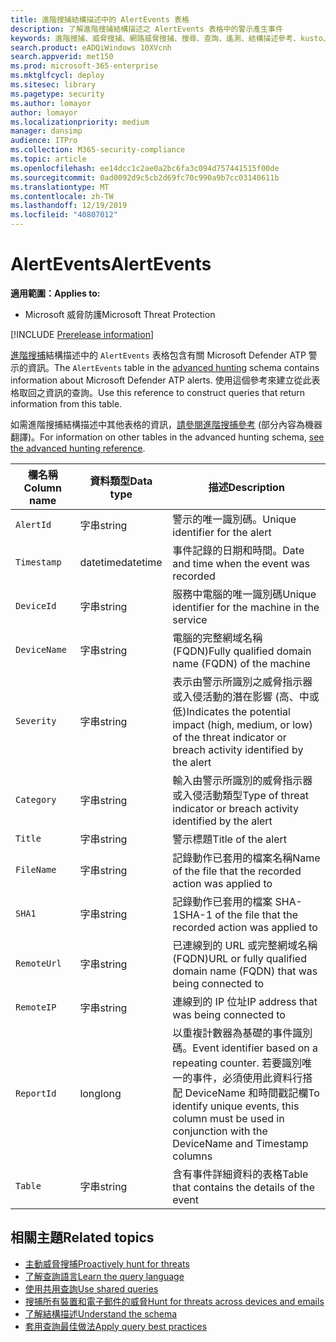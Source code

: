 ```yaml
---
title: 進階搜捕結構描述中的 AlertEvents 表格
description: 了解進階搜捕結構描述之 AlertEvents 表格中的警示產生事件
keywords: 進階搜捕、威脅搜捕、網路威脅搜捕、搜尋、查詢、遙測、結構描述參考、kusto、表格、欄、資料類型、描述、alertevents、警示、嚴重性、類別
search.product: eADQiWindows 10XVcnh
search.appverid: met150
ms.prod: microsoft-365-enterprise
ms.mktglfcycl: deploy
ms.sitesec: library
ms.pagetype: security
ms.author: lomayor
author: lomayor
ms.localizationpriority: medium
manager: dansimp
audience: ITPro
ms.collection: M365-security-compliance
ms.topic: article
ms.openlocfilehash: ee14dcc1c2ae0a2bc6fa3c094d757441515f00de
ms.sourcegitcommit: 0ad0092d9c5cb2d69fc70c990a9b7cc03140611b
ms.translationtype: MT
ms.contentlocale: zh-TW
ms.lasthandoff: 12/19/2019
ms.locfileid: "40807012"
---
```

# <a name="alertevents"></a><span data-ttu-id="a9000-104">AlertEvents</span><span class="sxs-lookup"><span data-stu-id="a9000-104">AlertEvents</span></span>

<span data-ttu-id="a9000-105">**適用範圍：**</span><span class="sxs-lookup"><span data-stu-id="a9000-105">**Applies to:**</span></span>
- <span data-ttu-id="a9000-106">Microsoft 威脅防護</span><span class="sxs-lookup"><span data-stu-id="a9000-106">Microsoft Threat Protection</span></span>

[!INCLUDE [Prerelease information](../includes/prerelease.md)]

<span data-ttu-id="a9000-107">[進階搜捕](advanced-hunting-overview.md)結構描述中的 `AlertEvents` 表格包含有關 Microsoft Defender ATP 警示的資訊。</span><span class="sxs-lookup"><span data-stu-id="a9000-107">The `AlertEvents` table in the [advanced hunting](advanced-hunting-overview.md) schema contains information about Microsoft Defender ATP alerts.</span></span> <span data-ttu-id="a9000-108">使用這個參考來建立從此表格取回之資訊的查詢。</span><span class="sxs-lookup"><span data-stu-id="a9000-108">Use this reference to construct queries that return information from this table.</span></span>

<span data-ttu-id="a9000-109">如需進階搜捕結構描述中其他表格的資訊，[請參閱進階搜捕參考](advanced-hunting-schema-tables.md) (部分內容為機器翻譯)。</span><span class="sxs-lookup"><span data-stu-id="a9000-109">For information on other tables in the advanced hunting schema, [see the advanced hunting reference](advanced-hunting-schema-tables.md).</span></span>

| <span data-ttu-id="a9000-110">欄名稱</span><span class="sxs-lookup"><span data-stu-id="a9000-110">Column name</span></span> | <span data-ttu-id="a9000-111">資料類型</span><span class="sxs-lookup"><span data-stu-id="a9000-111">Data type</span></span> | <span data-ttu-id="a9000-112">描述</span><span class="sxs-lookup"><span data-stu-id="a9000-112">Description</span></span> |
|-------------|-----------|-------------|
| `AlertId` | <span data-ttu-id="a9000-113">字串</span><span class="sxs-lookup"><span data-stu-id="a9000-113">string</span></span> | <span data-ttu-id="a9000-114">警示的唯一識別碼。</span><span class="sxs-lookup"><span data-stu-id="a9000-114">Unique identifier for the alert</span></span> |
| `Timestamp` | <span data-ttu-id="a9000-115">datetime</span><span class="sxs-lookup"><span data-stu-id="a9000-115">datetime</span></span> | <span data-ttu-id="a9000-116">事件記錄的日期和時間。</span><span class="sxs-lookup"><span data-stu-id="a9000-116">Date and time when the event was recorded</span></span> |
| `DeviceId` | <span data-ttu-id="a9000-117">字串</span><span class="sxs-lookup"><span data-stu-id="a9000-117">string</span></span> | <span data-ttu-id="a9000-118">服務中電腦的唯一識別碼</span><span class="sxs-lookup"><span data-stu-id="a9000-118">Unique identifier for the machine in the service</span></span> |
| `DeviceName` | <span data-ttu-id="a9000-119">字串</span><span class="sxs-lookup"><span data-stu-id="a9000-119">string</span></span> | <span data-ttu-id="a9000-120">電腦的完整網域名稱 (FQDN)</span><span class="sxs-lookup"><span data-stu-id="a9000-120">Fully qualified domain name (FQDN) of the machine</span></span> |
| `Severity` | <span data-ttu-id="a9000-121">字串</span><span class="sxs-lookup"><span data-stu-id="a9000-121">string</span></span> | <span data-ttu-id="a9000-122">表示由警示所識別之威脅指示器或入侵活動的潛在影響 (高、中或低)</span><span class="sxs-lookup"><span data-stu-id="a9000-122">Indicates the potential impact (high, medium, or low) of the threat indicator or breach activity identified by the alert</span></span> |
| `Category` | <span data-ttu-id="a9000-123">字串</span><span class="sxs-lookup"><span data-stu-id="a9000-123">string</span></span> | <span data-ttu-id="a9000-124">輸入由警示所識別的威脅指示器或入侵活動類型</span><span class="sxs-lookup"><span data-stu-id="a9000-124">Type of threat indicator or breach activity identified by the alert</span></span> |
| `Title` | <span data-ttu-id="a9000-125">字串</span><span class="sxs-lookup"><span data-stu-id="a9000-125">string</span></span> | <span data-ttu-id="a9000-126">警示標題</span><span class="sxs-lookup"><span data-stu-id="a9000-126">Title of the alert</span></span> |
| `FileName` | <span data-ttu-id="a9000-127">字串</span><span class="sxs-lookup"><span data-stu-id="a9000-127">string</span></span> | <span data-ttu-id="a9000-128">記錄動作已套用的檔案名稱</span><span class="sxs-lookup"><span data-stu-id="a9000-128">Name of the file that the recorded action was applied to</span></span> |
| `SHA1` | <span data-ttu-id="a9000-129">字串</span><span class="sxs-lookup"><span data-stu-id="a9000-129">string</span></span> | <span data-ttu-id="a9000-130">記錄動作已套用的檔案 SHA-1</span><span class="sxs-lookup"><span data-stu-id="a9000-130">SHA-1 of the file that the recorded action was applied to</span></span> |
| `RemoteUrl` | <span data-ttu-id="a9000-131">字串</span><span class="sxs-lookup"><span data-stu-id="a9000-131">string</span></span> | <span data-ttu-id="a9000-132">已連線到的 URL 或完整網域名稱 (FQDN)</span><span class="sxs-lookup"><span data-stu-id="a9000-132">URL or fully qualified domain name (FQDN) that was being connected to</span></span> |
| `RemoteIP` | <span data-ttu-id="a9000-133">字串</span><span class="sxs-lookup"><span data-stu-id="a9000-133">string</span></span> | <span data-ttu-id="a9000-134">連線到的 IP 位址</span><span class="sxs-lookup"><span data-stu-id="a9000-134">IP address that was being connected to</span></span> |
| `ReportId` | <span data-ttu-id="a9000-135">long</span><span class="sxs-lookup"><span data-stu-id="a9000-135">long</span></span> | <span data-ttu-id="a9000-136">以重複計數器為基礎的事件識別碼。</span><span class="sxs-lookup"><span data-stu-id="a9000-136">Event identifier based on a repeating counter.</span></span> <span data-ttu-id="a9000-137">若要識別唯一的事件，必須使用此資料行搭配 DeviceName 和時間戳記欄</span><span class="sxs-lookup"><span data-stu-id="a9000-137">To identify unique events, this column must be used in conjunction with the DeviceName and Timestamp columns</span></span> |
| `Table` | <span data-ttu-id="a9000-138">字串</span><span class="sxs-lookup"><span data-stu-id="a9000-138">string</span></span> | <span data-ttu-id="a9000-139">含有事件詳細資料的表格</span><span class="sxs-lookup"><span data-stu-id="a9000-139">Table that contains the details of the event</span></span> |

## <a name="related-topics"></a><span data-ttu-id="a9000-140">相關主題</span><span class="sxs-lookup"><span data-stu-id="a9000-140">Related topics</span></span>
- [<span data-ttu-id="a9000-141">主動威脅搜捕</span><span class="sxs-lookup"><span data-stu-id="a9000-141">Proactively hunt for threats</span></span>](advanced-hunting-overview.md)
- [<span data-ttu-id="a9000-142">了解查詢語言</span><span class="sxs-lookup"><span data-stu-id="a9000-142">Learn the query language</span></span>](advanced-hunting-query-language.md)
- [<span data-ttu-id="a9000-143">使用共用查詢</span><span class="sxs-lookup"><span data-stu-id="a9000-143">Use shared queries</span></span>](advanced-hunting-shared-queries.md)
- [<span data-ttu-id="a9000-144">搜捕所有裝置和電子郵件的威脅</span><span class="sxs-lookup"><span data-stu-id="a9000-144">Hunt for threats across devices and emails</span></span>](advanced-hunting-query-emails-devices.md)
- [<span data-ttu-id="a9000-145">了解結構描述</span><span class="sxs-lookup"><span data-stu-id="a9000-145">Understand the schema</span></span>](advanced-hunting-schema-tables.md)
- [<span data-ttu-id="a9000-146">套用查詢最佳做法</span><span class="sxs-lookup"><span data-stu-id="a9000-146">Apply query best practices</span></span>](advanced-hunting-best-practices.md)

